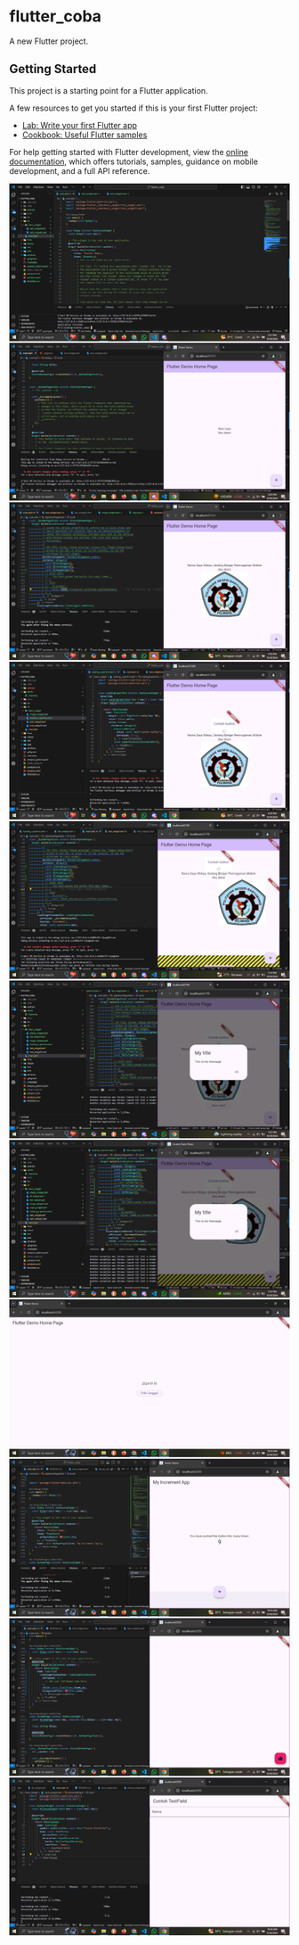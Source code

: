 # flutter_coba

A new Flutter project.

## Getting Started

This project is a starting point for a Flutter application.

A few resources to get you started if this is your first Flutter project:

- [Lab: Write your first Flutter app](https://docs.flutter.dev/get-started/codelab)
- [Cookbook: Useful Flutter samples](https://docs.flutter.dev/cookbook)

For help getting started with Flutter development, view the
[online documentation](https://docs.flutter.dev/), which offers tutorials,
samples, guidance on mobile development, and a full API reference.

![alt text](01.png)                  
![alt text](02.png)
![alt text](03.png)
![alt text](04.png)
![alt text](05.png)
![alt text](06.png)
![alt text](07.png)
![alt text](08.png)
![alt text](09.png)
![alt text](10.png)
![alt text](11.png)